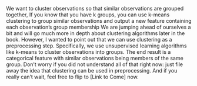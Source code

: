 We want to cluster observations so that similar observations are grouped together, If you know that you have k groups, you can use k-means clustering to group similar observations and
output a new feature containing each observation’s group membership We are jumping ahead of ourselves a bit and will go much more in depth about clustering algorithms
later in the book. However, I wanted to point out that we can use clustering as a preprocessing step.
Specifically, we use unsupervised learning algorithms like k-means to cluster observations into groups.
The end result is a categorical feature with similar observations being members of the same group.
Don’t worry if you did not understand all of that right now: just file away the idea that clustering can be
used in preprocessing. And if you really can’t wait, feel free to flip to [Link to Come] now.
